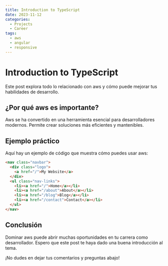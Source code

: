 ```yaml
---
title: Introduction to TypeScript
date: 2023-11-12
categories: 
  - Projects
  - Career
tags:
  - aws
  - angular
  - responsive
---
```


# Introduction to TypeScript

Este post explora todo lo relacionado con aws y cómo puede mejorar tus habilidades de desarrollo.

## ¿Por qué aws es importante?

Aws se ha convertido en una herramienta esencial para desarrolladores modernos. Permite crear soluciones más eficientes y mantenibles.

## Ejemplo práctico

Aquí hay un ejemplo de código que muestra cómo puedes usar aws:

```html
<nav class="navbar">
  <div class="logo">
    <a href="/">My Website</a>
  </div>
  <ul class="nav-links">
    <li><a href="/">Home</a></li>
    <li><a href="/about">About</a></li>
    <li><a href="/blog">Blog</a></li>
    <li><a href="/contact">Contact</a></li>
  </ul>
</nav>
```

## Conclusión

Dominar aws puede abrir muchas oportunidades en tu carrera como desarrollador. Espero que este post te haya dado una buena introducción al tema.

¡No dudes en dejar tus comentarios y preguntas abajo!